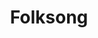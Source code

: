---
title: Folksong
band: Adam Dotson & Aryeh Kobrinsky
audiopath: /audio/files/dotson/03two.mp3
---